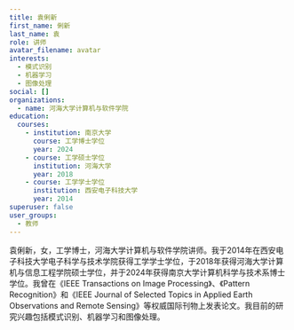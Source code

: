 ```yaml
---
title: 袁俐新
first_name: 俐新
last_name: 袁
role: 讲师
avatar_filename: avatar
interests:
  - 模式识别
  - 机器学习
  - 图像处理
social: []
organizations:
  - name: 河海大学计算机与软件学院
education:
  courses:
    - institution: 南京大学
      course: 工学博士学位
      year: 2024
    - course: 工学硕士学位
      institution: 河海大学
      year: 2018
    - course: 工学学士学位
      institution: 西安电子科技大学
      year: 2014
superuser: false
user_groups:
  - 教师
---
```

袁俐新，女，工学博士，河海大学计算机与软件学院讲师。我于2014年在西安电子科技大学电子科学与技术学院获得工学学士学位，于2018年获得河海大学计算机与信息工程学院硕士学位，并于2024年获得南京大学计算机科学与技术系博士学位。我曾在《IEEE Transactions on Image Processing》、《Pattern Recognition》和《IEEE Journal of Selected Topics in Applied Earth Observations and Remote Sensing》等权威国际刊物上发表论文。我目前的研究兴趣包括模式识别、机器学习和图像处理。